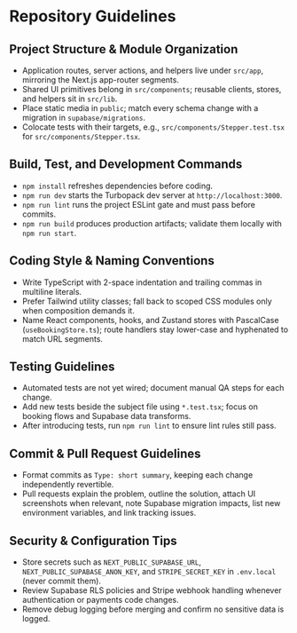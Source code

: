 # Repository Guidelines

## Project Structure & Module Organization
- Application routes, server actions, and helpers live under `src/app`, mirroring the Next.js app-router segments.
- Shared UI primitives belong in `src/components`; reusable clients, stores, and helpers sit in `src/lib`.
- Place static media in `public`; match every schema change with a migration in `supabase/migrations`.
- Colocate tests with their targets, e.g., `src/components/Stepper.test.tsx` for `src/components/Stepper.tsx`.

## Build, Test, and Development Commands
- `npm install` refreshes dependencies before coding.
- `npm run dev` starts the Turbopack dev server at `http://localhost:3000`.
- `npm run lint` runs the project ESLint gate and must pass before commits.
- `npm run build` produces production artifacts; validate them locally with `npm run start`.

## Coding Style & Naming Conventions
- Write TypeScript with 2-space indentation and trailing commas in multiline literals.
- Prefer Tailwind utility classes; fall back to scoped CSS modules only when composition demands it.
- Name React components, hooks, and Zustand stores with PascalCase (`useBookingStore.ts`); route handlers stay lower-case and hyphenated to match URL segments.

## Testing Guidelines
- Automated tests are not yet wired; document manual QA steps for each change.
- Add new tests beside the subject file using `*.test.tsx`; focus on booking flows and Supabase data transforms.
- After introducing tests, run `npm run lint` to ensure lint rules still pass.

## Commit & Pull Request Guidelines
- Format commits as `Type: short summary`, keeping each change independently revertible.
- Pull requests explain the problem, outline the solution, attach UI screenshots when relevant, note Supabase migration impacts, list new environment variables, and link tracking issues.

## Security & Configuration Tips
- Store secrets such as `NEXT_PUBLIC_SUPABASE_URL`, `NEXT_PUBLIC_SUPABASE_ANON_KEY`, and `STRIPE_SECRET_KEY` in `.env.local` (never commit them).
- Review Supabase RLS policies and Stripe webhook handling whenever authentication or payments code changes.
- Remove debug logging before merging and confirm no sensitive data is logged.
